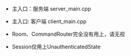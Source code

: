 * 主入口：服务端 server_main.cpp
* 主入口: 客户端 client_main.cpp

* Room、CommandRouter完全没有用上，请无视
* Session仅用上UnauthenticatedState
